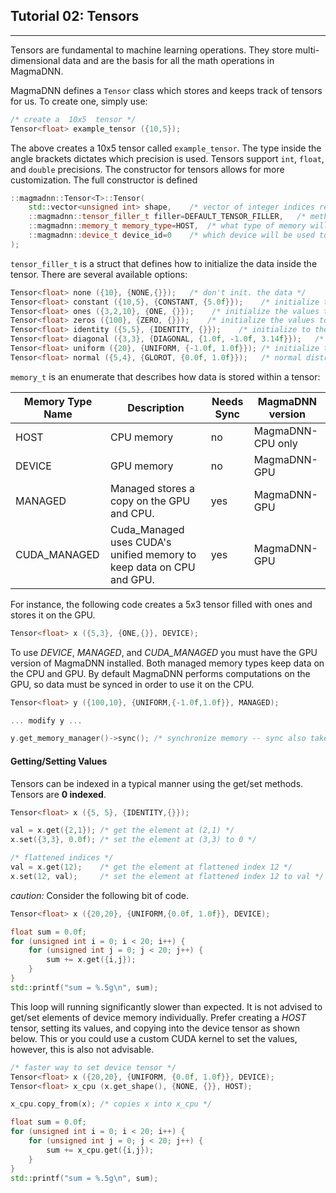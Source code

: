 ## Tutorial 02: Tensors
-----------------------

Tensors are fundamental to machine learning operations. They store multi-dimensional data and are the basis for all the math operations in MagmaDNN.


MagmaDNN defines a `Tensor` class which stores and keeps track of tensors for us. To create one, simply use:

```c++
/* create a  10x5  tensor */
Tensor<float> example_tensor ({10,5});
```

The above creates a 10x5 tensor called `example_tensor`. The type inside the angle brackets dictates which precision is used. Tensors support `int`, `float`, and `double` precisions. The constructor for tensors allows for more customization. The full constructor is defined

```c++
::magmadnn::Tensor<T>::Tensor(
    std::vector<unsigned int> shape,    /* vector of integer indices representing the shape */
    ::magmadnn::tensor_filler_t filler=DEFAULT_TENSOR_FILLER,   /* method to fill the tensor */
    ::magmadnn::memory_t memory_type=HOST,  /* what type of memory will this data be stored in */
    ::magmadnn::device_t device_id=0    /* which device will be used to calculate on this data */
);
```

`tensor_filler_t` is a struct that defines how to initialize the data inside the tensor. There are several available options:

```c++
Tensor<float> none ({10}, {NONE,{}});   /* don't init. the data */
Tensor<float> constant ({10,5}, {CONSTANT, {5.0f}});    /* initialize the values to the constant 5.0f */
Tensor<float> ones ({3,2,10}, {ONE, {}});    /* initialize the values to 1.0f */
Tensor<float> zeros ({100}, {ZERO, {}});    /* initialize the values to zero */
Tensor<float> identity ({5,5}, {IDENTITY, {}});    /* initialize to the Identity matrix -- must be a square matrix */
Tensor<float> diagonal ({3,3}, {DIAGONAL, {1.0f, -1.0f, 3.14f}});   /* set the tensors diagonal elements to 1,-1,3.14. You can also pass one value which will be places across the diagonal. */
Tensor<float> uniform ({20}, {UNIFORM, {-1.0f, 1.0f}}); /* initialize to uniform values between -1 and 1 */
Tensor<float> normal ({5,4}, {GLOROT, {0.0f, 1.0f}});   /* normal distribution with mean 0.0 and std. dev. 1.0 */
```

`memory_t` is an enumerate that describes how data is stored within a tensor:

| Memory Type Name | Description                                                          | Needs Sync | MagmaDNN version  |
|------------------|----------------------------------------------------------------------|------------|-------------------|
| HOST             | CPU memory                                                           |     no     | MagmaDNN-CPU only |
| DEVICE           | GPU memory                                                           |     no     | MagmaDNN-GPU      |
| MANAGED          | Managed stores a copy on the  GPU and CPU.                           |     yes    | MagmaDNN-GPU      |
| CUDA_MANAGED     | Cuda_Managed uses CUDA's unified memory to keep data on CPU and GPU. |     yes    | MagmaDNN-GPU      |

For instance, the following code creates a 5x3 tensor filled with ones and stores it on the GPU.

```c++
Tensor<float> x ({5,3}, {ONE,{}}, DEVICE);
```

To use _DEVICE_, _MANAGED_, and _CUDA\_MANAGED_ you must have the GPU version of MagmaDNN installed. Both managed memory types keep data on the CPU and GPU. By default MagmaDNN performs computations on the GPU, so data must be synced in order to use it on the CPU.

```c++
Tensor<float> y ({100,10}, {UNIFORM,{-1.0f,1.0f}}, MANAGED);

... modify y ...

y.get_memory_manager()->sync(); /* synchronize memory -- sync also takes an optional boolean parameter 'gpu_was_changed' which is defaulted to true */
```

#### Getting/Setting Values
Tensors can be indexed in a typical manner using the get/set methods. Tensors are __0 indexed__.

```c++
Tensor<float> x ({5, 5}, {IDENTITY,{}});

val = x.get({2,1}); /* get the element at (2,1) */
x.set({3,3}, 0.0f); /* set the element at (3,3) to 0 */

/* flattened indices */
val = x.get(12);    /* get the element at flattened index 12 */
x.set(12, val);     /* set the element at flattened index 12 to val */
```

_caution:_ Consider the following bit of code.

```c++
Tensor<float> x ({20,20}, {UNIFORM,{0.0f, 1.0f}}, DEVICE);

float sum = 0.0f;
for (unsigned int i = 0; i < 20; i++) {
    for (unsigned int j = 0; j < 20; j++) {
        sum += x.get({i,j});
    }
}
std::printf("sum = %.5g\n", sum);
```

This loop will running significantly slower than expected. It is not advised to get/set elements of device memory individually. Prefer creating a _HOST_ tensor, setting its values, and copying into the device tensor as shown below. This or you could use a custom CUDA kernel to set the values, however, this is also not advisable.

```c++
/* faster way to set device tensor */
Tensor<float> x ({20,20}, {UNIFORM, {0.0f, 1.0f}}, DEVICE);
Tensor<float> x_cpu (x.get_shape(), {NONE, {}}, HOST);

x_cpu.copy_from(x); /* copies x into x_cpu */

float sum = 0.0f;
for (unsigned int i = 0; i < 20; i++) {
    for (unsigned int j = 0; j < 20; j++) {
        sum += x_cpu.get({i,j});
    }
}
std::printf("sum = %.5g\n", sum);
```